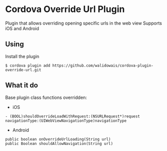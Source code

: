 # Cordova Override Url Plugin

Plugin that allows overriding opening specific urls in the web view
Supports iOS and Android

## Using

Install the plugin

    $ cordova plugin add https://github.com/walidowais/cordova-plugin-override-url.git

## What it do

Base plugin class functions overridden:
 - iOS
```
- (BOOL)shouldOverrideLoadWithRequest:(NSURLRequest*)request navigationType:(UIWebViewNavigationType)navigationType
```
- Android
```
public boolean onOverrideUrlLoading(String url)
public Boolean shouldAllowNavigation(String url)
```
